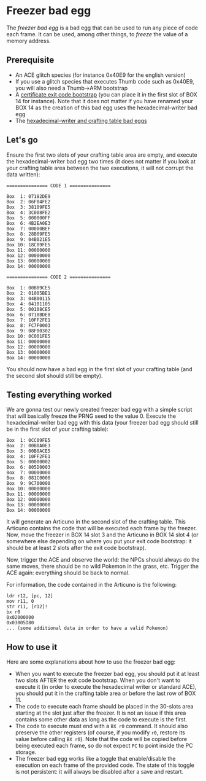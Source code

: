 # Freezer bad egg

The *freezer bad egg* is a bad egg that can be used to run any piece of code each frame. It can be used, among other things, to *freeze* the value of a memory address.

## Prerequisite

- An ACE glitch species (for instance 0x40E9 for the english version)
- If you use a glitch species that executes Thumb code such as 0x40E9, you will also need a Thumb->ARM bootstrap
- A [certificate exit code bootstrap](exit-code.md) (you can place it in the first slot of BOX 14 for instance). Note that it does not matter if you have renamed your BOX 14 as the creation of this bad egg uses the hexadecimal-writer bad egg
- The [hexadecimal-writer and crafting table bad eggs](hex-writer.md)

## Let's go

Ensure the first two slots of your crafting table area are empty, and execute the hexadecimal-writer bad egg two times (it does not matter if you look at your crafting table area between the two executions, it will not corrupt the data written):

```
=============== CODE 1 ===============

Box  1: 07182DE9
Box  2: 06F04FE2
Box  3: 38109FE5
Box  4: 3C008FE2
Box  5: 000000FF
Box  6: 4B2EA0E3
Box  7: 00000BEF
Box  8: 28B09FE5
Box  9: 04B021E5
Box 10: 18C09FE5
Box 11: 00000000
Box 12: 00000000
Box 13: 00000000
Box 14: 00000000

=============== CODE 2 ===============

Box  1: 00B09CE5
Box  2: 01005BE1
Box  3: 04B00115
Box  4: 04101105
Box  5: 00108CE5
Box  6: 0718BDE8
Box  7: 10FF2FE1
Box  8: FC7F0003
Box  9: 08F00302
Box 10: 0C001FE5
Box 11: 00000000
Box 12: 00000000
Box 13: 00000000
Box 14: 00000000
```

You should now have a bad egg in the first slot of your crafting table (and the second slot should still be empty).

## Testing everything worked

We are gonna test our newly created freezer bad egg with a simple script that will basically freeze the PRNG seed to the value 0. Execute the hexadecimal-writer bad egg with this data (your freezer bad egg should still be in the first slot of your crafting table):

```
Box  1: 0CC09FE5
Box  2: 00B0A0E3
Box  3: 00B0ACE5
Box  4: 10FF2FE1
Box  5: 00000002
Box  6: 805D0003
Box  7: 00000000 
Box  8: 081C0000
Box  9: 9C700000
Box 10: 00000000
Box 11: 00000000
Box 12: 00000000
Box 13: 00000000
Box 14: 00000000
```

It will generate an Articuno in the second slot of the crafting table. This Articuno contains the code that will be executed each frame by the freezer. Now, move the freezer in BOX 14 slot 3 and the Articuno in BOX 14 slot 4 (or somewhere else depending on where you put your exit code bootstrap: it should be at least 2 slots after the exit code bootstrap).

Now, trigger the ACE and observe the world: the NPCs should always do the same moves, there should be no wild Pokemon in the grass, etc. Trigger the ACE again: everything should be back to normal.

For information, the code contained in the Articuno is the following:
```
ldr r12, [pc, 12]
mov r11, 0
str r11, [r12]!
bx r0
0x02000000
0x03005D80
... (some additional data in order to have a valid Pokemon)
```

## How to use it

Here are some explanations about how to use the freezer bad egg:

- When you want to execute the freezer bad egg, you should put it at least two slots AFTER the exit code bootstrap. When you don't want to execute it (in order to execute the hexadecimal writer or standard ACE), you should put it in the crafting table area or before the last row of BOX 11.
- The code to execute each frame should be placed in the 30-slots area starting at the slot just after the freezer. It is not an issue if this area contains some other data as long as the code to execute is the first.
- The code to execute must end with a `BX r0` command.
It should also preserve the other registers (of course, if you modify `r0`, restore its value before calling `BX r0`). Note that the code will be copied before being executed each frame, so do not expect `PC` to point inside the PC storage.
- The freezer bad egg works like a toggle that enable/disable the execution on each frame of the provided code. The state of this toggle is not persistent: it will always be disabled after a save and restart.
